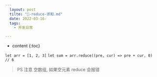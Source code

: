 ```yaml
---
  layout: post
  tilte: "🚢-reduce-求和.md"
  date: 2022-03-16-
  tags: 
    - 开发日常

---
```



* content
{:toc}


`
let arr = [1, 2, 3]
`
`
let sum = arr.reduce((pre, cur) => pre + cur, 0)  // 6
`
>PS 注意 空数组, 如果空元素 reduce 会报错
